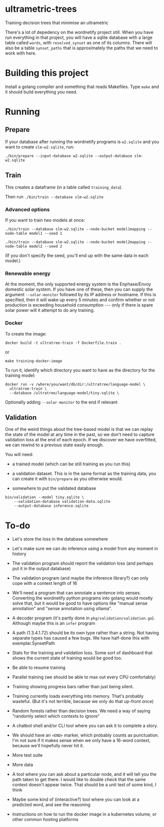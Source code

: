 # ultrametric-trees

Training decision trees that minimise an ultrametric

There's a lot of depedency on the wordnetify project still. When you have run everything in that
project, you will have a sqlite database with a large table called `words`, with `resolved_synset` 
as one of its columns. There will also be a table `synset_paths` that is approximately the paths
that we need to work with here.

# Building this project

Install a golang compiler and something that reads Makefiles. Type `make` and it should build
everything you need.

# Running

## Prepare

If your database after running the wordnetify programs is `w2.sqlite` and you want to create
`slm-w2.sqlite`, run:

`./bin/prepare --input-database w2.sqlite --output-database slm-w2.sqlite`

## Train

This creates a dataframe (in a table called `training_data`).

Then run `./bin/train --database slm-w2.sqlite`

### Advanced options

If you want to train two models at once:

`./bin/train --database slm-w2.sqlite --node-bucket model1mapping --node-table model1 --seed 1`

`./bin/train --database slm-w2.sqlite --node-bucket model2mapping --node-table model2 --seed 2`

(If you don't specify the seed, you'll end up with the same data in each model.)

### Renewable energy

At the moment, the only supported energy system is the Enphase/Envoy domestic solar system. If you
have one of these, then you can supply the argument `--solar-monitor` followed by its IP address
or hostname. If this is specified, then it will wake up every 5 minutes and confirm whether or
not production is exceeding household consumption --- only if there is spare solar power will it
attempt to do any training.

### Docker

To create the image:

`docker build -t ultratree-train -f Dockerfile.train .`

or

`make training-docker-image`

To run it, identify which directory you want to have as the directory
for the training model:

```
docker run -v /where/you/want/db/dir:/ultratree/language-model \
  ultratree-train \
  --database /ultratree/language-model/tiny.sqlite \
```

Optionally adding `--solar-monitor` to the end if relevant

## Validation

One of the weird things about the tree-based model is that we can
replay the state of the model at any time in the past, so we don't
need to capture validation loss at the end of each epoch. If we 
discover we have overfitted, we can rewind to a previous state
easily enough.

You will need:

- a trained model (which can be still training as you run this)

- a validation dataset. This is in the same format as the training data, 
  you can create it with `bin/prepare` as you otherwise would.
  
- somewhere to put the validated database
  
```
bin/validation --model tiny.sqlite \
    --validation-database validation-data.sqlite
	--output-database inference.sqlite
```



# To-do

- Let's store the loss in the database somewhere

- Let's make sure we can do inference using a model from any moment in history

- The validation program should report the validation loss (and perhaps put it in the output database)

- The validation program (and maybe the inference library?) can only cope with a context length of 16

- We'll need a program that can annotate a sentence into senses. Converting the wordnetify python programs
  into golang would mostly solve that, but it would be good to have options like "manual sense annotation"
  and "sense annotation using ollama".
  
- A decoder program (it's partly done in `pkg/validation/validation.go`). Although maybe this is an `infer` program

- A path (1.3.4.1.72) should be its own type rather than a string. Not having separate types has caused a few bugs. We have half-done this with exemplar.SynsetPath

- Stats for the training and validation loss. Some sort of dashboard
  that shows the current state of training would be good too.
  
- Be able to resume training

- Parallel training (we should be able to max out every CPU comfortably)

- Training showing progress bars rather than just being silent.

- Training currently loads everything into memory. That's probably wasteful. (But it's not terrible, because
  we only do that up-front once)
  
- Random forests rather than decision trees. We need a way of saying
  "randomly select which contexts to ignore"
  
- A chatbot shell and/or CLI tool where you can ask it to complete a story.

- We should have an `<END>` marker, which probably counts as punctuation. I'm not sure if it makes sense
  when we only have a 16-word context, because we'll hopefully never hit it.
  
- More test suite

- More data

- A tool where you can ask about a particular node, and it will tell you the path taken to get there.
  I would like to double check that the same context doesn't appear twice. That should be a unit test of 
  some kind, I think

- Maybe some kind of (interactive?) tool where you can look at a predicted word, and see the reasoning

- Instructions on how to run the docker image in a kubernetes volume, or other common hosting platforms
